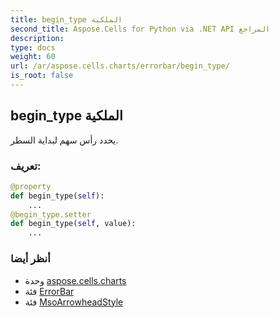 ```yaml
---
title: begin_type الملكية
second_title: Aspose.Cells for Python via .NET API المراجع
description:
type: docs
weight: 60
url: /ar/aspose.cells.charts/errorbar/begin_type/
is_root: false
---
```

##  begin_type الملكية

يحدد رأس سهم لبداية السطر.
###  تعريف:
```python
@property
def begin_type(self):
    ...
@begin_type.setter
def begin_type(self, value):
    ...
```

###  أنظر أيضا
* وحدة [aspose.cells.charts](../../)
* فئة [ErrorBar](/cells/python-net/ar/aspose.cells.charts/errorbar)
* فئة [MsoArrowheadStyle](/cells/python-net/ar/aspose.cells.drawing/msoarrowheadstyle)
